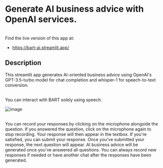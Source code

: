 # **Generate AI business advice with OpenAI services.**


<br>Find the live version of this app at: 
- https://bart-ai.streamlit.app/


## Description

This streamlit app generates AI-oriented business advice using OpenAI's GPT-3.5-turbo model for chat completion and whisper-1 for speech-to-text conversion.

<br>You can interact with BART solely using speech.

![image](https://user-images.githubusercontent.com/72695808/235516961-875f685c-eb04-49c8-b506-7aa1f557963e.png)

<br>You can record your responses by clicking on the microphone alongside the question. If you answered the question, click on the microphone again to stop recording. Your response will then appear in the textbox. If you're satisfied, you can submit your response. Once you've submitted your response, the next question will appear. AI business advice will be generated once you've answered all questions. You can always record new responses if needed or have another chat after the responses have been generated.
